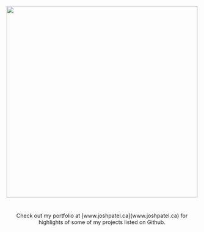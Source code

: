 <p align="center"><img src="https://github.com/joshilp/joshilp.github.io/blob/master/images/logo.jpg?raw=true" width="500"/></p>

# 

<p align="center">
Check out my portfolio at [www.joshpatel.ca](www.joshpatel.ca) for highlights of some of my projects listed on Github.
<p>